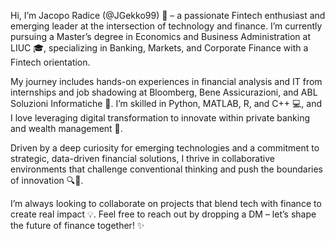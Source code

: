 Hi, I’m Jacopo Radice (@JGekko99) 👋 – a passionate Fintech enthusiast and emerging leader at the intersection of technology and finance. I’m currently pursuing a Master’s degree in Economics and Business Administration at LIUC 🎓, specializing in Banking, Markets, and Corporate Finance with a Fintech orientation.

My journey includes hands-on experiences in financial analysis and IT from internships and job shadowing at Bloomberg, Bene Assicurazioni, and ABL Soluzioni Informatiche 💼. I’m skilled in Python, MATLAB, R, and C++ 💻, and I love leveraging digital transformation to innovate within private banking and wealth management 🚀.

Driven by a deep curiosity for emerging technologies and a commitment to strategic, data-driven financial solutions, I thrive in collaborative environments that challenge conventional thinking and push the boundaries of innovation 🔍🤝.

I’m always looking to collaborate on projects that blend tech with finance to create real impact 💡. Feel free to reach out by dropping a DM – let’s shape the future of finance together! ✨


<!---
JGekko99/JGekko99 is a ✨ special ✨ repository because its `README.md` (this file) appears on your GitHub profile.
You can click the Preview link to take a look at your changes.
--->
